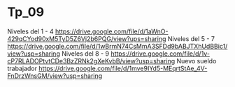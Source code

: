 # Tp_09
Niveles del 1 - 4 https://drive.google.com/file/d/1aWnO-429qCYod90xM5TyD5Z6Vj2b6PQG/view?ups=sharing
Niveles del 5 - 7 https://drive.google.com/file/d/1wBrmN74CsMmA3SFDd9bABJTXhUdBBic1/view?usp=sharing
Niveles del 8 - 9 https://drive.google.com/file/d/1v-cP7RLADOPtvtCDe3BzZRNk2gXeKvbB/view?usp=sharing
Nuevo sueldo trabajador https://drive.google.com/file/d/1mve9IYd5-MEqrtStAe_4V-FnDrzWnsGM/view?usp=sharing

